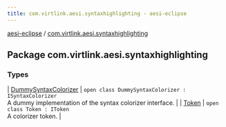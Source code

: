 ```yaml
---
title: com.virtlink.aesi.syntaxhighlighting - aesi-eclipse
---
```


[aesi-eclipse](../index.html) / [com.virtlink.aesi.syntaxhighlighting](.)

## Package com.virtlink.aesi.syntaxhighlighting

### Types

| [DummySyntaxColorizer](-dummy-syntax-colorizer/index.html) | `open class DummySyntaxColorizer : ISyntaxColorizer`<br>A dummy implementation of the syntax colorizer interface. |
| [Token](-token/index.html) | `open class Token : IToken`<br>A colorizer token. |

